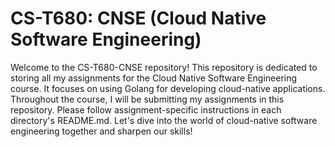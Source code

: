 # CS-T680: CNSE (Cloud Native Software Engineering)

Welcome to the CS-T680-CNSE repository! This repository is dedicated to storing all my assignments for the Cloud Native Software Engineering course. It focuses on using Golang for developing cloud-native applications. Throughout the course, I will be submitting my assignments in this repository. Please follow assignment-specific instructions in each directory's README.md. Let's dive into the world of cloud-native software engineering together and sharpen our skills!
